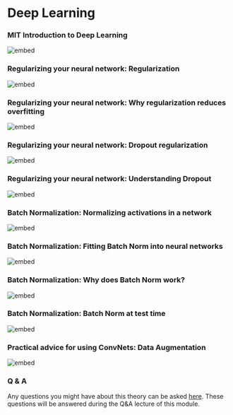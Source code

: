# Deep Learning

### MIT Introduction to Deep Learning

![embed](https://youtube.com/embed/njKP3FqW3Sk)


### Regularizing your neural network: Regularization

![embed](https://youtube.com/embed/6g0t3Phly2M)

### Regularizing your neural network: Why regularization reduces overfitting

![embed](https://youtube.com/embed/NyG-7nRpsW8)

### Regularizing your neural network: Dropout regularization

![embed](https://youtube.com/embed/D8PJAL-MZv8)

### Regularizing your neural network: Understanding Dropout

![embed](https://youtube.com/embed/ARq74QuavAo)


### Batch Normalization: Normalizing activations in a network

![embed](https://youtube.com/embed/tNIpEZLv_eg)

### Batch Normalization: Fitting Batch Norm into neural networks

![embed](https://youtube.com/embed/em6dfRxYkYU)

### Batch Normalization: Why does Batch Norm work?

![embed](https://youtube.com/embed/nUUqwaxLnWs)

### Batch Normalization: Batch Norm at test time

![embed](https://youtube.com/embed/5qefnAek8OA)


### Practical advice for using ConvNets: Data Augmentation

![embed](https://youtube.com/embed/JI8saFjK84o)

### Q & A

Any questions you might have about this theory can be asked 
[here](https://forms.office.com/Pages/ResponsePage.aspx?id=zcrxoIxhA0S5RXb7PWh05ZTDc7biyulCvpu4U-tarWtUMlZYQUlYMFVMREdWRVVPWTNITlIxQlFUTC4u).
These questions will be answered during the Q&A lecture of this module.

